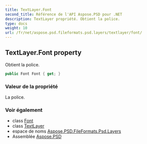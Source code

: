 ```yaml
---
title: TextLayer.Font
second_title: Référence de l'API Aspose.PSD pour .NET
description: TextLayer propriété. Obtient la police.
type: docs
weight: 10
url: /fr/net/aspose.psd.fileformats.psd.layers/textlayer/font/
---
```

## TextLayer.Font property

Obtient la police.

```csharp
public Font Font { get; }
```

### Valeur de la propriété

La police.

### Voir également

* class [Font](../../../aspose.psd/font/)
* class [TextLayer](../)
* espace de noms [Aspose.PSD.FileFormats.Psd.Layers](../../textlayer/)
* Assemblée [Aspose.PSD](../../../)


